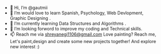 - 👋 Hi, I’m @gautmii
- 👀 I’m would love to learn Spanish, Psychology, Web Devlopment, Graphic Designing  .
- 🌱 I’m currently learning Data Structures and Algorithms .
- 💞️ I’m looking forword to improve my coding and Technical skills. 
- 📫 Reach me via shreyanegi1106@gmail.com
Love painting? Reach me, Let's paint,design and create some new projects together!
And explore new interest :)

<!---
gautmii/gautmii is a ✨ special ✨ repository because its `README.md` (this file) appears on your GitHub profile.
You can click the Preview link to take a look at your changes.
--->
